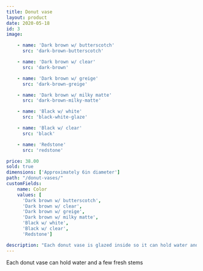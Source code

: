 ```yaml
---
title: Donut vase
layout: product
date: 2020-05-18
id: 3
image:

    - name: 'Dark brown w/ butterscotch'
      src: 'dark-brown-butterscotch'

    - name: 'Dark brown w/ clear'
      src: 'dark-brown'

    - name: 'Dark brown w/ greige'
      src: 'dark-brown-greige'

    - name: 'Dark brown w/ milky matte'
      src: 'dark-brown-milky-matte'

    - name: 'Black w/ white'
      src: 'black-white-glaze'

    - name: 'Black w/ clear'
      src: 'black'

    - name: 'Redstone'
      src: 'redstone'

price: 38.00
sold: true
dimensions: ['Approximately 6in diameter']
path: "/donut-vases/"
customFields:
    name: Color
    values: [
      'Dark brown w/ butterscotch',
      'Dark brown w/ clear',
      'Dark brown w/ greige',
      'Dark brown w/ milky matte',
      'Black w/ white',
      'Black w/ clear',
      'Redstone']

description: "Each donut vase is glazed inside so it can hold water and a few fresh stems."
---
```


Each donut vase can hold water and a few fresh stems